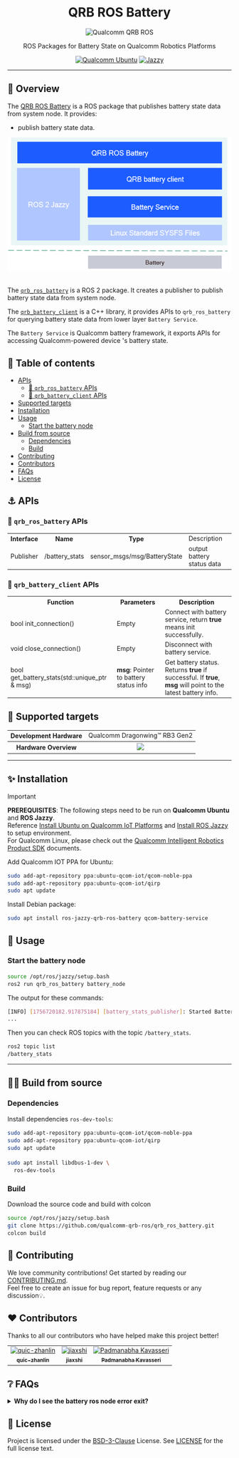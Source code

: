 <div align="center">
  <h1>QRB ROS Battery</h1>
  <p align="center">
    <img src="https://s7d1.scene7.com/is/image/dmqualcommprod/rb3gen2-dev-kits-hero-7" alt="Qualcomm QRB ROS" title="Qualcomm QRB ROS" />
  </p>
  <p>ROS Packages for Battery State on Qualcomm Robotics Platforms</p>

  <a href="https://ubuntu.com/download/qualcomm-iot" target="_blank"><img src="https://img.shields.io/badge/Qualcomm%20Ubuntu-E95420?style=for-the-badge&logo=ubuntu&logoColor=white" alt="Qualcomm Ubuntu"></a>
  <a href="https://docs.ros.org/en/jazzy/" target="_blank"><img src="https://img.shields.io/badge/ROS%20Jazzy-1c428a?style=for-the-badge&logo=ros&logoColor=white" alt="Jazzy"></a>

</div>

---

## 👋 Overview

The [QRB ROS Battery](https://github.com/qualcomm-qrb-ros/qrb_ros_battery) is a ROS package that publishes battery state data from system node. It provides:

- publish battery state data.

<div align="center">
  <img src="./docs/assets/architecture.png" alt="architecture">
</div>

<br>

The [`qrb_ros_battery`](https://github.com/qualcomm-qrb-ros/qrb_ros_battery/tree/main/qrb_ros_battery) is a ROS 2 package. It creates a publisher to publish battery state data from system node.

The [`qrb_battery_client`](https://github.com/qualcomm-qrb-ros/qrb_ros_battery/tree/main/qrb_battery_client) is a C++ library, it provides APIs to `qrb_ros_battery` for querying battery state data from lower layer `Battery Service`.

The `Battery Service` is Qualcomm battery framework, it exports APIs for accessing Qualcomm-powered device 's battery state.

## 🔎 Table of contents
- [APIs](#-apis)
  - [🔹 `qrb_ros_battery` APIs](#-qrb_ros_battery-apis)
  - [🔹 `qrb_battery_client` APIs](#-qrb_battery_client-apis)
- [Supported targets](#-supported-targets)
- [Installation](#-installation)
- [Usage](#-usage)
  - [Start the battery node](#start-the-battery-node)
- [Build from source](#-build-from-source)
  - [Dependencies](#dependencies)
  - [Build](#build)
- [Contributing](#-contributing)
- [Contributors](#️-contributors)
- [FAQs](#-faqs)
- [License](#-license)

## ⚓ APIs

### 🔹 `qrb_ros_battery` APIs

<table>
  <tr>
    <th>Interface</th>
    <th>Name</th>
    <th>Type</th>
    <td>Description</td>
  </tr>
  <tr>
    <td>Publisher</td>
    <td>/battery_stats</td>
    <td>sensor_msgs/msg/BatteryState</td>
    <td>output battery status data</td>
  </tr>
</table>

### 🔹 `qrb_battery_client` APIs

<table>
  <tr>
    <th>Function</th>
    <th>Parameters</th>
    <th>Description</th>
  </tr>
  <tr>
    <td>bool init_connection()</td>
    <td>Empty</td>
    <td>Connect with battery service, return <b>true</b> means init successfully.</td>
  </tr>
  <tr>
    <td>void close_connection()</td>
    <td>Empty</td>
    <td>Disconnect with battery service.</td>
  </tr>
  <tr>
    <td>bool get_battery_stats(std::unique_ptr<std::string> & msg)</td>
    <td>
      <b>msg</b>: Pointer to battery status info
    </td>
    <td>Get battery status. Returns <b>true</b> if successful. If <b>true</b>, <b>msg</b> will point to the latest battery info.</td>
  </tr>
</table>

## 🎯 Supported targets

<table >
  <tr>
    <th>Development Hardware</th>
    <td>Qualcomm Dragonwing™ RB3 Gen2</td>
  </tr>
  <tr>
    <th>Hardware Overview</th>
    <th><a href="https://www.qualcomm.com/developer/hardware/rb3-gen-2-development-kit"><img src="https://s7d1.scene7.com/is/image/dmqualcommprod/rb3-gen2-carousel?fmt=webp-alpha&qlt=85" width="180"/></a></th>
  </tr>
</table>

---

## ✨ Installation

> [!IMPORTANT]
> **PREREQUISITES**: The following steps need to be run on **Qualcomm Ubuntu** and **ROS Jazzy**.<br>
> Reference [Install Ubuntu on Qualcomm IoT Platforms](https://ubuntu.com/download/qualcomm-iot) and [Install ROS Jazzy](https://docs.ros.org/en/jazzy/index.html) to setup environment. <br>
> For Qualcomm Linux, please check out the [Qualcomm Intelligent Robotics Product SDK](https://docs.qualcomm.com/bundle/publicresource/topics/80-70018-265/introduction_1.html?vproduct=1601111740013072&version=1.4&facet=Qualcomm%20Intelligent%20Robotics%20Product%20(QIRP)%20SDK) documents.

Add Qualcomm IOT PPA for Ubuntu:

```bash
sudo add-apt-repository ppa:ubuntu-qcom-iot/qcom-noble-ppa
sudo add-apt-repository ppa:ubuntu-qcom-iot/qirp
sudo apt update
```

Install Debian package:

```bash
sudo apt install ros-jazzy-qrb-ros-battery qcom-battery-service
```

## 🚀 Usage

### Start the battery node

```bash
source /opt/ros/jazzy/setup.bash
ros2 run qrb_ros_battery battery_node
```
The output for these commands:

```bash
[INFO] [1756720182.917875184] [battery_stats_publisher]: Started Battery Node
...
```

Then you can check ROS topics with the topic `/battery_stats`.

```bash
ros2 topic list
/battery_stats
```

---

## 👨‍💻 Build from source

### Dependencies
Install dependencies `ros-dev-tools`:

```bash
sudo add-apt-repository ppa:ubuntu-qcom-iot/qcom-noble-ppa
sudo add-apt-repository ppa:ubuntu-qcom-iot/qirp
sudo apt update

sudo apt install libdbus-1-dev \
  ros-dev-tools
```

### Build
Download the source code and build with colcon

```bash
source /opt/ros/jazzy/setup.bash
git clone https://github.com/qualcomm-qrb-ros/qrb_ros_battery.git
colcon build
```


## 🤝 Contributing

We love community contributions! Get started by reading our [CONTRIBUTING.md](CONTRIBUTING.md).<br>
Feel free to create an issue for bug report, feature requests or any discussion💡.

## ❤️ Contributors

Thanks to all our contributors who have helped make this project better!

<table>
  <tr>
    <td align="center"><a href="https://github.com/quic-zhanlin"><img src="https://avatars.githubusercontent.com/u/88314584?v=4" width="100" height="100" alt="quic-zhanlin"/><br /><sub><b>quic-zhanlin</b></sub></a></td>
    <td align="center"><a href="https://github.com/jiaxshi"><img src="https://avatars.githubusercontent.com/u/147487233?v=4" width="100" height="100" alt="jiaxshi"/><br /><sub><b>jiaxshi</b></sub></a></td>
    <td align="center"><a href="https://github.com/PadmanabhaKavasseri"><img src="https://avatars.githubusercontent.com/u/45885303?v=4" width="100" height="100" alt="Padmanabha Kavasseri"/><br /><sub><b>Padmanabha Kavasseri</b></sub></a></td>
  </tr>
</table>

## ❔ FAQs

<details>
<summary><strong>Why do I see the battery ros node error exit?</strong></summary>

- Please ensure that the battery service is running.
</details>


## 📜 License

Project is licensed under the [BSD-3-Clause](https://spdx.org/licenses/BSD-3-Clause.html) License. See [LICENSE](./LICENSE) for the full license text.
